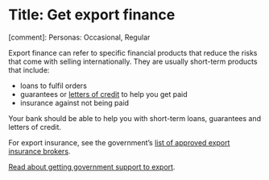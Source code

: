# Title: Get export finance
[comment]: Personas: Occasional, Regular

Export finance can refer to specific financial products that reduce the risks that come with selling internationally. They are usually short-term products that include:

* loans to fulfil orders
* guarantees or [letters of credit](/getting-paid/decide-when-youll-get-paid#Share-the-risk "letters of credit") to help you get paid
* insurance against not being paid

Your bank should be able to help you with short-term loans, guarantees and letters of credit.

For export insurance, see the government&rsquo;s [list of approved export insurance brokers](https://www.gov.uk/government/publications/uk-export-finance-insurance-list-of-approved-brokers/export-insurance-approved-brokers "UK Export Finance approved insurance brokers").

[Read about getting government support to export](/finance/get-government-finance-support "Get finance support from government").

